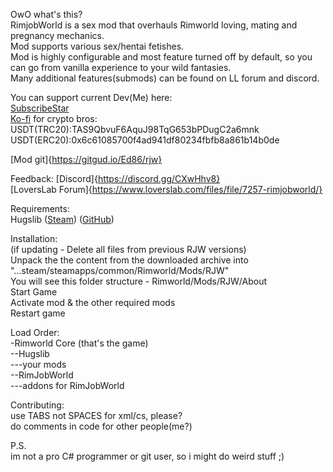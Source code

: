 OwO what's this?  
RimjobWorld is a sex mod that overhauls Rimworld loving, mating and pregnancy mechanics.  
Mod supports various sex/hentai fetishes.  
Mod is highly configurable and most feature turned off by default, so you can go from vanilla experience to your wild fantasies.  
Many additional features(submods) can be found on LL forum and discord.

You can support current Dev(Me) here:  
[SubscribeStar](https://subscribestar.adult/Ed86)  
[Ko-fi](https://ko-fi.com/caffeinated_ed)
for crypto bros:
USDT(TRC20):TAS9QbvuF6AquJ98TqG653bPDugC2a6mnk
USDT(ERC20):0x6c61085700f4ad941df80234fbfb8a861b14b0de


[Mod git]{https://gitgud.io/Ed86/rjw}


Feedback:
[Discord]{https://discord.gg/CXwHhv8}  
[LoversLab Forum]{https://www.loverslab.com/files/file/7257-rimjobworld/}  

Requirements:  
Hugslib ([Steam](https://steamcommunity.com/sharedfiles/filedetails/?id=818773962)) ([GitHub](https://github.com/UnlimitedHugs/RimworldHugsLib))

Installation:  
(if updating - Delete all files from previous RJW versions)  
Unpack the the content from the downloaded archive into "...steam/steamapps/common/Rimworld/Mods/RJW"  
You will see this folder structure - Rimworld/Mods/RJW/About  
Start Game  
Activate mod & the other required mods  
Restart game  

Load Order:  
-Rimworld Core (that's the game)  
--Hugslib  
---your mods  
--RimJobWorld  
---addons for RimJobWorld  

Contributing:  
use TABS not SPACES for xml/cs, please?  
do comments in code for other people(me?)  

P.S.  
im not a pro C# programmer or git user, so i might do weird stuff ;)  